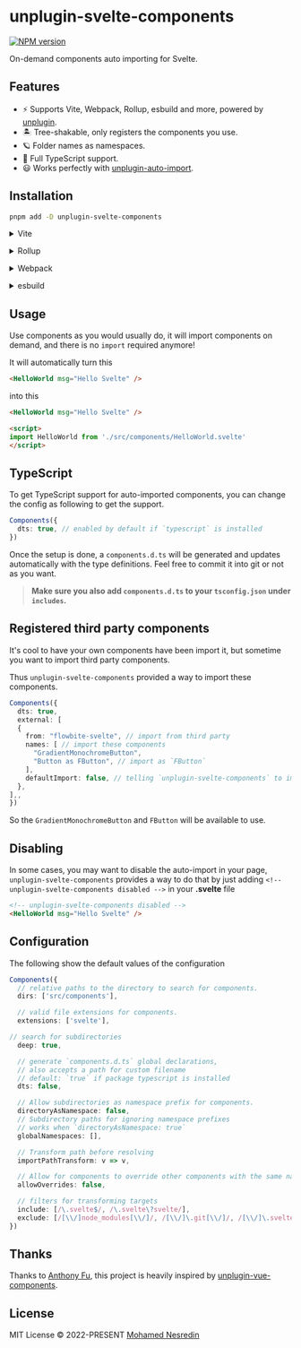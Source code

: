 # unplugin-svelte-components

[![NPM version](https://img.shields.io/npm/v/unplugin-svelte-components?color=a1b858&label=)](https://www.npmjs.com/package/unplugin-svelte-components)

On-demand components auto importing for Svelte.

## Features

- ⚡️ Supports Vite, Webpack, Rollup, esbuild and more, powered by <a href="https://github.com/unjs/unplugin">unplugin</a>.
- 🏝 Tree-shakable, only registers the components you use.
- 🪐 Folder names as namespaces.
- 🦾 Full TypeScript support.
- 😃 Works perfectly with [unplugin-auto-import](https://github.com/antfu/unplugin-auto-import).

## Installation

```bash
pnpm add -D unplugin-svelte-components
```

<details>
<summary>Vite</summary><br>

```ts
// vite.config.ts
import Components from 'unplugin-svelte-components/vite'

export default defineConfig({
  plugins: [
    Components({ /* options */ }),
  ],
})
```

<br></details>

<details>
<summary>Rollup</summary><br>

```ts
// rollup.config.js
import Components from 'unplugin-svelte-components/rollup'

export default {
  plugins: [
    Components({ /* options */ }),
  ],
}
```

<br></details>


<details>
<summary>Webpack</summary><br>

```ts
// webpack.config.js
module.exports = {
  /* ... */
  plugins: [
    require('unplugin-svelte-components/webpack')({ /* options */ }),
  ],
}
```
<br></details>

<details>
<summary>esbuild</summary><br>

```ts
// esbuild.config.js
import { build } from 'esbuild'

build({
  /* ... */
  plugins: [
    require('unplugin-svelte-components/esbuild')({
      /* options */
    }),
  ],
})
```

<br></details>

## Usage

Use components as you would usually do, it will import components on demand, and there is no `import` required anymore!

It will automatically turn this

```html
<HelloWorld msg="Hello Svelte" />
```

into this

```html
<HelloWorld msg="Hello Svelte" />

<script>
import HelloWorld from './src/components/HelloWorld.svelte'
</script>
```

## TypeScript

To get TypeScript support for auto-imported components, you can change the config as following to get the support.

```ts
Components({
  dts: true, // enabled by default if `typescript` is installed
})
```

Once the setup is done, a `components.d.ts` will be generated and updates automatically with the type definitions. Feel free to commit it into git or not as you want.

> **Make sure you also add `components.d.ts` to your `tsconfig.json` under `includes`.**

## Registered third party components

It's cool to have your own components have been import it, but sometime you want to import third party components.

Thus `unplugin-svelte-components` provided a way to import these components.

```ts
Components({
  dts: true,
  external: [
  {
    from: "flowbite-svelte", // import from third party
    names: [ // import these components
      "GradientMonochromeButton",
      "Button as FButton", // import as `FButton`
    ],
    defaultImport: false, // telling `unplugin-svelte-components` to import any component as non-default export
  },
],,
})
```

So the `GradientMonochromeButton` and `FButton` will be available to use.

## Disabling

In some cases, you may want to disable the auto-import in your page, `unplugin-svelte-components` provides a way to do that by just adding `<!-- unplugin-svelte-components disabled -->` in your **.svelte** file

```html
<!-- unplugin-svelte-components disabled -->
<HelloWorld msg="Hello Svelte" />
```

## Configuration

The following show the default values of the configuration

```ts
Components({
  // relative paths to the directory to search for components.
  dirs: ['src/components'],

  // valid file extensions for components.
  extensions: ['svelte'],

// search for subdirectories
  deep: true,

  // generate `components.d.ts` global declarations,
  // also accepts a path for custom filename
  // default: `true` if package typescript is installed
  dts: false,

  // Allow subdirectories as namespace prefix for components.
  directoryAsNamespace: false,
  // Subdirectory paths for ignoring namespace prefixes
  // works when `directoryAsNamespace: true`
  globalNamespaces: [],

  // Transform path before resolving
  importPathTransform: v => v,

  // Allow for components to override other components with the same name
  allowOverrides: false,

  // filters for transforming targets
  include: [/\.svelte$/, /\.svelte\?svelte/],
  exclude: [/[\\/]node_modules[\\/]/, /[\\/]\.git[\\/]/, /[\\/]\.svelte-kit[\\/]/,],
})
```

## Thanks

Thanks to [Anthony Fu](https://github.com/antfu), this project is heavily inspired by [unplugin-vue-components](https://github.com/antfu/unplugin-vue-components/).

## License

MIT License © 2022-PRESENT [Mohamed Nesredin](https://github.com/Mohamed-Kaizen)